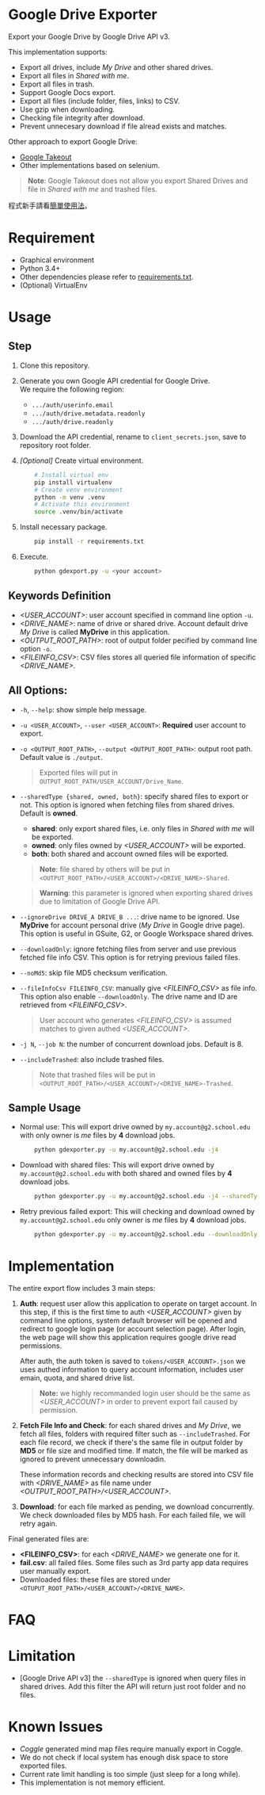 # Google Drive Exporter
Export your Google Drive by Google Drive API v3.

This implementation supports:
  - Export all drives, include *My Drive* and other shared drives.
  - Export all files in *Shared with me*.
  - Export all files in trash.
  - Support Google Docs export.
  - Export all files (include folder, files, links) to CSV.
  - Use gzip when downloading.
  - Checking file integrity after download.
  - Prevent unnecesary download if file alread exists and matches.

Other approach to export Google Drive:
  - [Google Takeout](https://takeout.google.com/)
  - Other implementations based on selenium.

> **Note**: Google Takeout does not allow you export Shared Drives and file in *Shared with me* and
> trashed files.

程式新手請看[簡單使用法](doc/simple.md)。


# Requirement
  - Graphical environment
  - Python 3.4+
  - Other dependencies please refer to [requirements.txt](requirements.txt).
  - (Optional) VirtualEnv

# Usage
## Step

  1. Clone this repository.
   
  2. Generate you own Google API credential for Google Drive.  
    We require the following region:
      - `.../auth/userinfo.email`
      - `.../auth/drive.metadata.readonly`
      - `.../auth/drive.readonly`

  3. Download the API credential, rename to `client_secrets.json`, save to repository root folder.

  4. *[Optional]* Create virtual environment.
      ```sh
          # Install virtual env
          pip install virtualenv
          # Create venv environment
          python -m venv .venv
          # Activate this environment
          source .venv/bin/activate
      ```

  5. Install necessary package.
      ```sh
          pip install -r requirements.txt
      ```

  6. Execute.
      ```sh
          python gdexport.py -u <your account>
      ```

## Keywords Definition
  - *<USER_ACCOUNT>*: user account specified in command line option `-u`.
  - *<DRIVE_NAME>*: name of drive or shared drive. Account default drive *My Drive* is called
      **MyDrive** in this application.
  - *<OUTPUT_ROOT_PATH>*: root of output folder pecified by command line option `-o`.
  - *<FILEINFO_CSV>*: CSV files stores all queried file information of specific *<DRIVE_NAME>*.

## All Options:

  - `-h`, `--help`: show simple help message.
  - `-u <USER_ACCOUNT>`, `--user <USER_ACCOUNT>`: **Required** user account to export.
  - `-o <OUTPUT_ROOT_PATH>`, `--output <OUTPUT_ROOT_PATH>`: output root path. Default value is
      `./output`.  

      > Exported files will put in `OUTPUT_ROOT_PATH/USER_ACCOUNT/Drive_Name`.

  - `--sharedType {shared, owned, both}`: specify shared files to export or not. This option is
      ignored when fetching files from shared drives. Default is **owned**.
      * **shared**: only export shared files, i.e. only files in *Shared with me* will be exported.
      * **owned**: only files owned by *<USER_ACCOUNT>* will be exported.
      * **both**: both shared and account owned files will be exported.

      > **Note**: file shared by others will be put in
      `<OUTPUT_ROOT_PATH>/<USER_ACCOUNT>/<DRIVE_NAME>-Shared`.

      > **Warning**: this parameter is ignored when exporting shared drives due to limitation of
      > Google Drive API.

  - `--ignoreDrive DRIVE_A DRIVE_B ...`: drive name to be ignored. Use **MyDrive** for account
        personal drive (*My Drive* in Google drive page). This option is useful in GSuite, G2, or
        Google Workspace shared drives.
  - `--downloadOnly`: ignore fetching files from server and use previous fetched file info CSV.
        This option is for retrying previous failed files.
  - `--noMd5`: skip file MD5 checksum verification.
  - `--fileInfoCsv FILEINFO_CSV`: manually give *<FILEINFO_CSV>* as file info. This option also
      enable `--downloadOnly`. The drive name and ID are retrieved from *<FILEINFO_CSV>*.
      
      > User account who generates *<FILEINFO_CSV>* is assumed matches to given authed
      > *<USER_ACCOUNT>*.

  - `-j N`, `--job N`: the number of concurrent download jobs. Default is 8.
  - `--includeTrashed`: also include trashed files.

      > Note that trashed files will be put in
      > `<OUTPUT_ROOT_PATH>/<USER_ACCOUNT>/<DRIVE_NAME>-Trashed`.

## Sample Usage

  * Normal use:
    This will export drive owned by `my.account@g2.school.edu` with only owner is *me* files by
    **4** download jobs.

    ```sh
        python gdexporter.py -u my.account@g2.school.edu -j4
    ```

  * Download with shared files:
    This will export drive owned by `my.account@g2.school.edu` with both shared and owned files by
    **4** download jobs.

    ```sh
        python gdexporter.py -u my.account@g2.school.edu -j4 --sharedType both
    ```

  * Retry previous failed export:
    This will checking and download owned by `my.account@g2.school.edu` only owner is *me* files by
    **4** download jobs.

    ```sh
        python gdexporter.py -u my.account@g2.school.edu --downloadOnly -j4
    ```

# Implementation
The entire export flow includes 3 main steps:

  1. **Auth**: request user allow this application to operate on target account. In this step, if
      this is the first time to auth *<USER_ACCOUNT>* given by command line options, system default
      browser will be opened and redirect to google login page (or account selection page). After
      login, the web page will show this application requires google drive read permissions.

      After auth, the auth token is saved to `tokens/<USER_ACCOUNT>.json`
      we uses authed information to query account information, includes user emain, quota, and
      shared drive list.

      > **Note:** we highly recommanded login user should be the same as *<USER_ACCOUNT>* in order
      > to prevent export fail caused by permission.

  2. **Fetch File Info and Check**: for each shared drives and *My Drive*, we fetch all files,
      folders with required filter such as `--includeTrashed`. For each file record, we check if
      there's the same file in output folder by **MD5** or file size and modified time. If match,
      the file will be marked as ignored to prevent unnecessary downloadin.
      
      These information records and checking results are stored into CSV file with *<DRIVE_NAME>* as
      file name under *<OUTPUT_ROOT_PATH>/<USER_ACCOUNT>*.

  3. **Download**: for each file marked as pending, we download concurrently. We check downloaded
      files by MD5 hash. For each failed file, we will retry again.  

Final generated files are:
  * **<FILEINFO_CSV>**: for each *<DRIVE_NAME>* we generate one for it.
  * **fail.csv**: all failed files. Some files such as 3rd party app data requires user manually 
      export.
  * Downloaded files: these files are stored under `<OTUPUT_ROOT_PATH>/<USER_ACCOUNT>/<DRIVE_NAME>`.


# FAQ


# Limitation
  - [Google Drive API v3] the `--sharedType` is ignored when query files in shared drives. Add this
      filter the API will return just root folder and no files.
 

# Known Issues
  * *Coggle* generated mind map files require manually export in Coggle.
  * We do not check if local system has enough disk space to store exported files.
  * Current rate limit handling is too simple (just sleep for a long while).
  * This implementation is not memory efficient.
